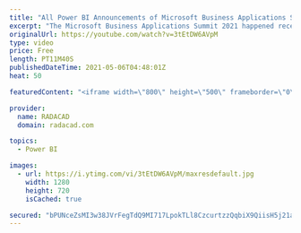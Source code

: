 ```yaml
---
title: "All Power BI Announcements of Microsoft Business Applications Summit 2021 in One Place"
excerpt: "The Microsoft Business Applications Summit 2021 happened recently, just a couple of weeks after the Power BI Summit, and there were a bunch of exciting announcements and updates from the Power BI team. If you missed seeing them all in one place, this article and video are a nutshell of all of those in"
originalUrl: https://youtube.com/watch?v=3tEtDW6AVpM
type: video
price: Free
length: PT11M40S
publishedDateTime: 2021-05-06T04:48:01Z
heat: 50

featuredContent: "<iframe width=\"800\" height=\"500\" frameborder=\"0\" src=\"https://www.youtube.com/embed/3tEtDW6AVpM\" allow=\"accelerometer; autoplay; encrypted-media; gyroscope; picture-in-picture\" allowfullscreen></iframe>"

provider:
  name: RADACAD
  domain: radacad.com

topics:
  - Power BI

images:
  - url: https://i.ytimg.com/vi/3tEtDW6AVpM/maxresdefault.jpg
    width: 1280
    height: 720
    isCached: true

secured: "bPUNceZsMI3w38JVrFegTdQ9MI717LpokTLl8CzcurtzzQqbiX9QiisH5j21aKblUsyu8bg1jyOe66c7+rlDY6chVc2YreFFzcOegXS/JDX2r3ePydiBzSRbBxMznXCsjnBjZl8H0GhRUCQOBYXTxNaN6KDtSPNnWXKRjoPjDUoBjkkpL6HxxNifxWc/VYe3EqIIf5ZKDnOeG8i1FpvR39eo1wm/97WWGZXfuO3WYKE3mVl7LhXUc2m0PSueD3T6eqJopEOmSh27HtAAXHr/fNR29HjOAye8HX3K0J6lnUqQ06/YCXZfCsgrtzGGFrdGPIro6wpllEE2CXrlR/C8ShzmjSjwK2iYfhwNbjkXjoTWESUt2QYJX9mlya9GrrZ588FD7GaYnq7IxcZ8MzdEXvmbuXADn1LKX7BcaSFsEEg=;Ml1o9IRrX8SpsO3kedZbiw=="
---
```


